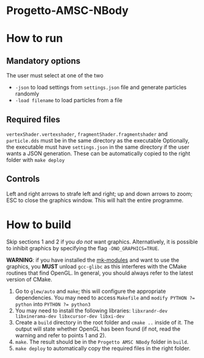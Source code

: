 # Progetto-AMSC-NBody

# How to run
## Mandatory options
The user must select at one of the two
- `-json` to load settings from `settings.json` file and generate particles randomly
- `-load filename` to load particles from a file

## Required files
`vertexShader.vertexshader`, `fragmentShader.fragmentshader` and `particle.dds` must be in the same directory as the executable
Optionally, the executable must have `settings.json` in the same directory if the user wants a JSON generation.
These can be automatically copied to the right folder with `make deploy`

## Controls
Left and right arrows to strafe left and right; up and down arrows to zoom; ESC to close the graphics window. This will halt the entire programme.

# How to build 
Skip sections 1 and 2 if you _do not_ want graphics. Alternatively, it is possible to inhibit graphics by specifying the flag `-DNO_GRAPHICS=TRUE`.

**WARNING**: if you have installed the [mk-modules](https://github.com/elauksap/mk) and want to use the graphics, you **MUST** unload `gcc-glibc` as this interferes with the CMake routines that find OpenGL. In general, you should always refer to the latest version of CMake.
1. Go to `glew/auto` and `make`; this will configure the appropriate dependencies. You may need to access `Makefile` and `modify PYTHON ?= python` into `PYTHON ?= python3`
2. You may need to install the following libraries: `libxrandr-dev libxinerama-dev libxcursor-dev libxi-dev`
3. Create a `build` directory in the root folder and `cmake ..` inside of it. The output will state whether OpenGL has been found (if not, read the warning and refer to points 1 and 2).
4. `make`. The result should be in the `Progetto AMSC NBody` folder in `build`.
5. `make deploy` to automatically copy the required files in the right folder.
